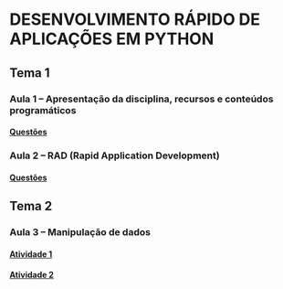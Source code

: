 # DESENVOLVIMENTO RÁPIDO DE APLICAÇÕES EM PYTHON
## Tema 1
### Aula 1 – Apresentação da disciplina, recursos e conteúdos programáticos
#### [Questões](temas/1/aulas/1/README.md)
### Aula 2 – RAD (Rapid Application Development)
#### [Questões](temas/1/aulas/2/README.md)
## Tema 2
### Aula 3 – Manipulação de dados
#### [Atividade 1](temas/2/aulas/3/atividades/1)
#### [Atividade 2](temas/2/aulas/3/atividades/2)